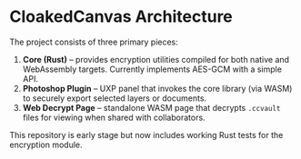 # CloakedCanvas Architecture

The project consists of three primary pieces:

1. **Core (Rust)** – provides encryption utilities compiled for both native
   and WebAssembly targets. Currently implements AES-GCM with a simple API.
2. **Photoshop Plugin** – UXP panel that invokes the core library (via WASM)
   to securely export selected layers or documents.
3. **Web Decrypt Page** – standalone WASM page that decrypts `.ccvault`
   files for viewing when shared with collaborators.

This repository is early stage but now includes working Rust tests for the
encryption module.